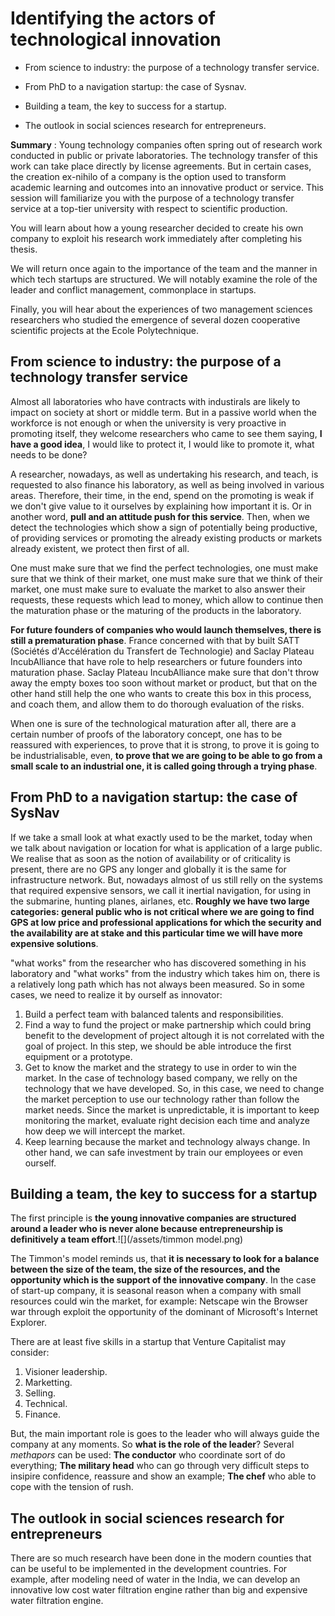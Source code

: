 # **Identifying the actors of technological innovation**

* From science to industry: the purpose of a technology transfer service.

* From PhD to a navigation startup: the case of Sysnav.

* Building a team, the key to success for a startup.

* The outlook in social sciences research for entrepreneurs.

**Summary** : Young technology companies often spring out of research work conducted in public or private laboratories. The technology transfer of this work can take place directly by license agreements. But in certain cases, the creation ex-nihilo of a company is the option used to transform academic learning and outcomes into an innovative product or service. This session will familiarize you with the purpose of a technology transfer service at a top-tier university with respect to scientific production.

You will learn about how a young researcher decided to create his own company to exploit his research work immediately after completing his thesis.

We will return once again to the importance of the team and the manner in which tech startups are structured. We will notably examine the role of the leader and conflict management, commonplace in startups.

Finally, you will hear about the experiences of two management sciences researchers who studied the emergence of several dozen cooperative scientific projects at the Ecole Polytechnique.

## From science to industry: the purpose of a technology transfer service

Almost all laboratories who have contracts with industirals are likely to impact on society at short or middle term. But in a passive world when the workforce is not enough or when the university is very proactive in promoting itself, they welcome researchers who came to see them saying, **I have a good idea**, I would like to protect it, I would like to promote it, what needs to be done?

A researcher, nowadays, as well as undertaking his research, and teach, is requested to also finance his laboratory, as well as being involved in various areas. Therefore, their time, in the end, spend on the promoting is weak if we don't give value to it ourselves by explaining how important it is. Or in another word, **pull and an attitude push for this service**. Then, when we detect the technologies which show a sign of potentially being productive, of providing services or promoting the already existing products or markets already existent, we protect then first of all.

One must make sure that we find the perfect technologies, one must make sure that we think of their market, one must make sure that we think of their market, one must make sure to evaluate the market to also answer their requests, these requests which lead to money, which allow to continue then the maturation phase or the maturing of the products in the laboratory.

**For future founders of companies who would launch themselves, there is still a prematuration phase**. France concerned with that by built SATT \(Sociétés d'Accélération du Transfert de Technologie\) and Saclay Plateau IncubAlliance that have role to help researchers or future founders into maturation phase. Saclay Plateau IncubAlliance make sure that don't throw away the empty boxes too soon without market or product, but that on the other hand still help the one who wants to create this box in this process, and coach them, and allow them to do thorough evaluation of the risks.

When one is sure of the technological maturation after all, there are a certain number of proofs of the laboratory concept, one has to be reassured with experiences, to prove that it is strong, to prove it is going to be industrialisable, even, **to prove that we are going to be able to go from a small scale to an industrial one, it is called going through a trying phase**.

## From PhD to a navigation startup: the case of SysNav

If we take a small look at what exactly used to be the market, today when we talk about navigation or location for what is application of a large public. We realise that as soon as the notion of availability or of criticality is present, there are no GPS any longer and globally it is the same for infrastructure network. But, nowadays almost of us still relly on the systems that required expensive sensors, we call it inertial navigation, for using in the submarine, hunting planes, airlanes, etc. **Roughly we have two large categories: general public who is not critical where we are going to find GPS at low price and professional applications for which the security and the availability are at stake and this particular time we will have more expensive solutions**.

"what works" from the researcher who has discovered something in his laboratory and "what works" from the industry which takes him on, there is a relatively long path which has not always been measured. So in some cases, we need to realize it by ourself as innovator:

1. Build a perfect team with balanced talents and responsibilities.
2. Find a way to fund the project or make partnership which could bring benefit to the development of project altough it is not correlated with the goal of project. In this step, we should be able introduce the first equipment or a prototype.
3. Get to know the market and the strategy to use in order to win the market. In the case of technology based company, we relly on the technology that we have developed. So, in this case, we need to change the market perception to use our technology rather than follow the market needs. Since the market is unpredictable, it is important to keep monitoring the market, evaluate right decision each time and analyze how deep we will intercept the market.
4. Keep learning because the market and technology always change. In other hand, we can safe investment by train our employees or even ourself. 

## Building a team, the key to success for a startup

The first principle is **the young innovative companies are structured around a leader who is never alone because entrepreneurship is definitively a team effort**.![](/assets/timmon model.png)

The Timmon's model reminds us, that **it is necessary to look for a balance between the size of the team, the size of the resources, and the opportunity which is the support of the innovative company**. In the case of start-up company, it is seasonal reason when a company with small resources could win the market, for example: Netscape win the Browser war through exploit the opportunity of the dominant of Microsoft's Internet Explorer.

There are at least five skills in a startup that Venture Capitalist may consider:

1. Visioner leadership.
2. Marketting.
3. Selling.
4. Technical.
5. Finance.

But, the main important role is goes to the leader who will always guide the company at any moments. So **what is the role of the leader**? Several _methapors_ can be used: **The conductor** who coordinate sort of do everything; **The military head** who can go through very difficult steps to insipire confidence, reassure and show an example; **The chef** who able to cope with the tension of rush.

## The outlook in social sciences research for entrepreneurs

There are so much research have been done in the modern counties that can be useful to be implemented in the development countries. For example, after modeling need of water in the India, we can develop an innovative low cost water filtration engine rather than big and expensive water filtration engine.

